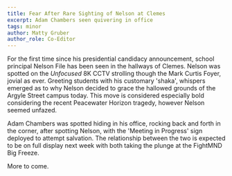 ```yaml
---
title: Fear After Rare Sighting of Nelson at Clemes
excerpt: Adam Chambers seen quivering in office
tags: minor
author: Matty Gruber
author_role: Co-Editor
---
```


For the first time since his presidential candidacy announcement, school
principal Nelson File has been seen in the hallways of Clemes. Nelson was
spotted on the *Unfocused* 8K CCTV strolling though the Mark Curtis Foyer,
jovial as ever. Greeting students with his customary 'shaka', whispers emerged
as to why Nelson decided to grace the hallowed grounds of the Argyle Street
campus today. This move is considered especially bold considering the recent
Peacewater Horizon tragedy, however Nelson seemed unfazed.

Adam Chambers was spotted hiding in his office, rocking back and forth in the
corner, after spotting Nelson, with the 'Meeting in Progress' sign deployed to
attempt salvation. The relationship between the two is expected to be on full
display next week with both taking the plunge at the FightMND Big Freeze.

More to come.
